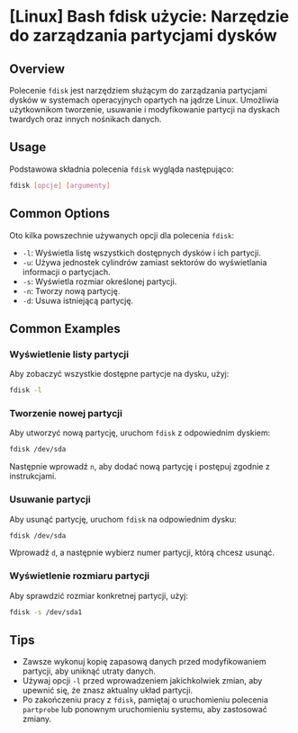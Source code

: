 # [Linux] Bash fdisk użycie: Narzędzie do zarządzania partycjami dysków

## Overview
Polecenie `fdisk` jest narzędziem służącym do zarządzania partycjami dysków w systemach operacyjnych opartych na jądrze Linux. Umożliwia użytkownikom tworzenie, usuwanie i modyfikowanie partycji na dyskach twardych oraz innych nośnikach danych.

## Usage
Podstawowa składnia polecenia `fdisk` wygląda następująco:

```bash
fdisk [opcje] [argumenty]
```

## Common Options
Oto kilka powszechnie używanych opcji dla polecenia `fdisk`:

- `-l`: Wyświetla listę wszystkich dostępnych dysków i ich partycji.
- `-u`: Używa jednostek cylindrów zamiast sektorów do wyświetlania informacji o partycjach.
- `-s`: Wyświetla rozmiar określonej partycji.
- `-n`: Tworzy nową partycję.
- `-d`: Usuwa istniejącą partycję.

## Common Examples

### Wyświetlenie listy partycji
Aby zobaczyć wszystkie dostępne partycje na dysku, użyj:

```bash
fdisk -l
```

### Tworzenie nowej partycji
Aby utworzyć nową partycję, uruchom `fdisk` z odpowiednim dyskiem:

```bash
fdisk /dev/sda
```
Następnie wprowadź `n`, aby dodać nową partycję i postępuj zgodnie z instrukcjami.

### Usuwanie partycji
Aby usunąć partycję, uruchom `fdisk` na odpowiednim dysku:

```bash
fdisk /dev/sda
```
Wprowadź `d`, a następnie wybierz numer partycji, którą chcesz usunąć.

### Wyświetlenie rozmiaru partycji
Aby sprawdzić rozmiar konkretnej partycji, użyj:

```bash
fdisk -s /dev/sda1
```

## Tips
- Zawsze wykonuj kopię zapasową danych przed modyfikowaniem partycji, aby uniknąć utraty danych.
- Używaj opcji `-l` przed wprowadzeniem jakichkolwiek zmian, aby upewnić się, że znasz aktualny układ partycji.
- Po zakończeniu pracy z `fdisk`, pamiętaj o uruchomieniu polecenia `partprobe` lub ponownym uruchomieniu systemu, aby zastosować zmiany.